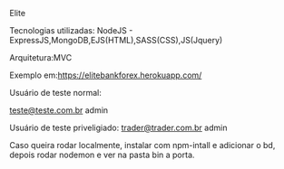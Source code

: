 Elite

Tecnologias utilizadas: NodeJS - ExpressJS,MongoDB,EJS(HTML),SASS(CSS),JS(Jquery) 

Arquitetura:MVC

Exemplo em:https://elitebankforex.herokuapp.com/

Usuário de teste normal:

teste@teste.com.br
admin

Usuário de teste priveligiado:
trader@trader.com.br
admin

Caso queira rodar localmente, instalar com npm-intall e adicionar o bd, depois rodar nodemon e ver na pasta bin a porta.

